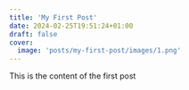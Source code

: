 ```yaml
---
title: 'My First Post'
date: 2024-02-25T19:51:24+01:00
draft: false
cover:
  image: 'posts/my-first-post/images/1.png'
---
```


This is the content of the first post